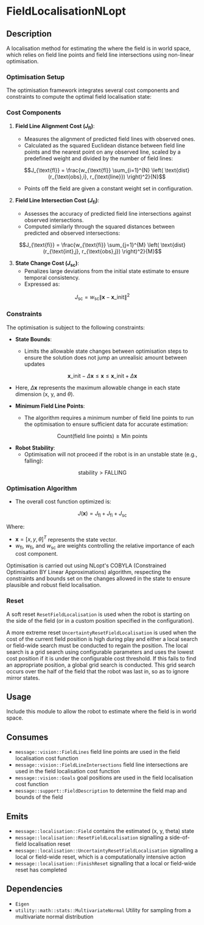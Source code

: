 # FieldLocalisationNLopt

## Description

A localisation method for estimating the where the field is in world space, which relies on field line points and field line intersections using non-linear optimisation.

### Optimisation Setup

The optimisation framework integrates several cost components and constraints to compute the optimal field localisation state:

### Cost Components

1. **Field Line Alignment Cost ($J_{\text{fl}}$)**:

   - Measures the alignment of predicted field lines with observed ones.
   - Calculated as the squared Euclidean distance between field line points and the nearest point on any observed line, scaled by a predefined weight and divided by the number of field lines:

   $$J_{\text{fl}} = \frac{w_{\text{fl}} \sum_{i=1}^{N} \left( \text{dist}(r_{\text{obs},i}, r_{\text{line}}) \right)^2}{N}$$

   - Points off the field are given a constant weight set in configuration.

1. **Field Line Intersection Cost ($J_{\text{fi}}$)**:

   - Assesses the accuracy of predicted field line intersections against observed intersections.
   - Computed similarly through the squared distances between predicted and observed intersections:

$$J_{\text{fi}} = \frac{w_{\text{fi}} \sum_{j=1}^{M} \left( \text{dist}(r_{\text{int},j}, r_{\text{obs},j}) \right)^2}{M}$$

3. **State Change Cost ($J_{\text{sc}}$)**:
   - Penalizes large deviations from the initial state estimate to ensure temporal consistency.
   - Expressed as:

$$J_{\text{sc}} = w_{\text{sc}} \|\textbf{x} - \textbf{x}\_{\text{init}}\|^2$$

### Constraints

The optimisation is subject to the following constraints:

- **State Bounds**:

  - Limits the allowable state changes between optimisation steps to ensure the solution does not jump an unrealisic amount between updates

$$\textbf{x}\_{\text{init}} - \Delta \mathbf{x} \leq \textbf{x} \leq \textbf{x}\_{\text{init}} + \Delta \textbf{x}$$

- Here, $\Delta \textbf{x}$ represents the maximum allowable change in each state dimension (x, y, and $\theta$).

- **Minimum Field Line Points**:

  - The algorithm requires a minimum number of field line points to run the optimisation to ensure sufficient data for accurate estimation:

$$\text{Count}(\text{field line points}) \geq \text{Min points}$$

- **Robot Stability**:
  - Optimisation will not proceed if the robot is in an unstable state (e.g., falling):

$$\text{stability} > \text{FALLING}$$

### Optimisation Algorithm

- The overall cost function optimized is:

$$J(\textbf{x}) = J_{\text{fl}} + J_{\text{fi}} + J_{\text{sc}}$$

Where:

- $\textbf{x} = [x, y, \theta]^T$ represents the state vector.
- $w_{\text{fl}}$, $w_{\text{fi}}$, and $w_{\text{sc}}$ are weights controlling the relative importance of each cost component.

Optimisation is carried out using NLopt's COBYLA (Constrained Optimisation BY Linear Approximations) algorithm, respecting the constraints and bounds set on the changes allowed in the state to ensure plausible and robust field localisation.

### Reset

A soft reset `ResetFieldLocalisation` is used when the robot is starting on the side of the field (or in a custom position specified in the configuration).

A more extreme reset `UncertaintyResetFieldLocalisation` is used when the cost of the current field position is high during play and either a local search or field-wide search must be conducted to regain the position. The local search is a grid search using configurable parameters and uses the lowest cost position if it is under the configurable cost threshold. If this fails to find an appropriate position, a global grid search is conducted. This grid search occurs over the half of the field that the robot was last in, so as to ignore mirror states.

## Usage

Include this module to allow the robot to estimate where the field is in world space.

## Consumes

- `message::vision::FieldLines` field line points are used in the field localisation cost function
- `message::vision::FieldLineIntersections` field line intersections are used in the field localisation cost function
- `message::vision::Goals` goal positions are used in the field localisation cost function
- `message::support::FieldDescription` to determine the field map and bounds of the field

## Emits

- `message::localisation::Field` contains the estimated (x, y, theta) state
- `message::localisation::ResetFieldLocalisation` signalling a side-of-field localisation reset
- `message::localisation::UncertaintyResetFieldLocalisation` signalling a local or field-wide reset, which is a computationally intensive action
- `message::localisation::FinishReset` signalling that a local or field-wide reset has completed

## Dependencies

- `Eigen`
- `utility::math::stats::MultivariateNormal` Utility for sampling from a multivariate normal distribution
